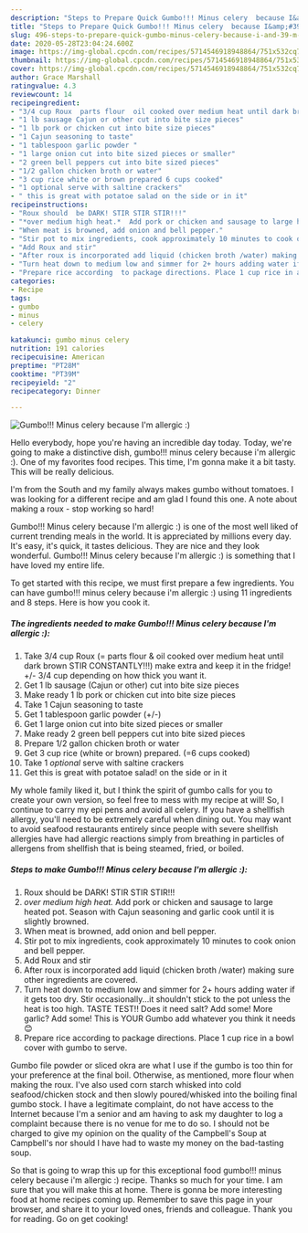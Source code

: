 ```yaml
---
description: "Steps to Prepare Quick Gumbo!!! Minus celery  because I&amp;#39;m  allergic  :)"
title: "Steps to Prepare Quick Gumbo!!! Minus celery  because I&amp;#39;m  allergic  :)"
slug: 496-steps-to-prepare-quick-gumbo-minus-celery-because-i-and-39-m-allergic
date: 2020-05-28T23:04:24.600Z
image: https://img-global.cpcdn.com/recipes/5714546918948864/751x532cq70/gumbo-minus-celery-because-im-allergic-recipe-main-photo.jpg
thumbnail: https://img-global.cpcdn.com/recipes/5714546918948864/751x532cq70/gumbo-minus-celery-because-im-allergic-recipe-main-photo.jpg
cover: https://img-global.cpcdn.com/recipes/5714546918948864/751x532cq70/gumbo-minus-celery-because-im-allergic-recipe-main-photo.jpg
author: Grace Marshall
ratingvalue: 4.3
reviewcount: 14
recipeingredient:
- "3/4 cup Roux  parts flour  oil cooked over medium heat until dark brown STIR CONSTANTLY make extra and keep it in the fridge  34 cup depending on how thick you want it"
- "1 lb sausage Cajun or other cut into bite size pieces"
- "1 lb pork or chicken cut into bite size pieces"
- "1 Cajun seasoning to taste"
- "1 tablespoon garlic powder "
- "1 large onion cut into bite sized pieces or smaller"
- "2 green bell peppers cut into bite sized pieces"
- "1/2 gallon chicken broth or water"
- "3 cup rice white or brown prepared 6 cups cooked"
- "1 optional serve with saltine crackers"
- " this is great with potatoe salad on the side or in it"
recipeinstructions:
- "Roux should  be DARK! STIR STIR STIR!!!"
- "*over medium high heat.*  Add pork or chicken and sausage to large heated pot. Season with Cajun seasoning and garlic cook until it is slightly browned."
- "When meat is browned, add onion and bell pepper."
- "Stir pot to mix ingredients, cook approximately 10 minutes to cook onion and bell pepper."
- "Add Roux and stir"
- "After roux is incorporated add liquid (chicken broth /water) making sure other  ingredients are covered."
- "Turn heat down to medium low and simmer for 2+ hours adding water if it gets too dry. Stir occasionally...it shouldn&#39;t stick to the pot unless the heat is too high. TASTE TEST!! Does it need salt? Add some!  More garlic? Add some! This is YOUR Gumbo add whatever you think it needs 😊"
- "Prepare rice according  to package directions. Place 1 cup rice in a bowl cover with gumbo to serve."
categories:
- Recipe
tags:
- gumbo
- minus
- celery

katakunci: gumbo minus celery 
nutrition: 191 calories
recipecuisine: American
preptime: "PT28M"
cooktime: "PT39M"
recipeyield: "2"
recipecategory: Dinner

---
```



![Gumbo!!! Minus celery  because I&#39;m  allergic  :)](https://img-global.cpcdn.com/recipes/5714546918948864/751x532cq70/gumbo-minus-celery-because-im-allergic-recipe-main-photo.jpg)

Hello everybody, hope you're having an incredible day today. Today, we're going to make a distinctive dish, gumbo!!! minus celery  because i&#39;m  allergic  :). One of my favorites food recipes. This time, I'm gonna make it a bit tasty. This will be really delicious.

I&#39;m from the South and my family always makes gumbo without tomatoes. I was looking for a different recipe and am glad I found this one. A note about making a roux - stop working so hard!

Gumbo!!! Minus celery  because I&#39;m  allergic  :) is one of the most well liked of current trending meals in the world. It is appreciated by millions every day. It's easy, it's quick, it tastes delicious. They are nice and they look wonderful. Gumbo!!! Minus celery  because I&#39;m  allergic  :) is something that I have loved my entire life.


To get started with this recipe, we must first prepare a few ingredients. You can have gumbo!!! minus celery  because i&#39;m  allergic  :) using 11 ingredients and 8 steps. Here is how you cook it.

<!--inarticleads1-->

##### The ingredients needed to make Gumbo!!! Minus celery  because I&#39;m  allergic  :):

1. Take 3/4 cup Roux (= parts flour &amp; oil cooked over medium heat until dark brown STIR CONSTANTLY!!!) make extra and keep it in the fridge! +/- 3/4 cup depending on how thick you want it.
1. Get 1 lb sausage (Cajun or other) cut into bite size pieces
1. Make ready 1 lb pork or chicken cut into bite size pieces
1. Take 1 Cajun seasoning to taste
1. Get 1 tablespoon garlic powder (+/-)
1. Get 1 large onion cut into bite sized pieces or smaller
1. Make ready 2 green bell peppers cut into bite sized pieces
1. Prepare 1/2 gallon chicken broth or water
1. Get 3 cup rice (white or brown) prepared. (=6 cups cooked)
1. Take 1 *optional* serve with saltine crackers
1. Get  this is great with potatoe salad! on the side or in it


My whole family liked it, but I think the spirit of gumbo calls for you to create your own version, so feel free to mess with my recipe at will! So, I continue to carry my epi pens and avoid all celery. If you have a shellfish allergy, you&#39;ll need to be extremely careful when dining out. You may want to avoid seafood restaurants entirely since people with severe shellfish allergies have had allergic reactions simply from breathing in particles of allergens from shellfish that is being steamed, fried, or boiled. 

<!--inarticleads2-->

##### Steps to make Gumbo!!! Minus celery  because I&#39;m  allergic  :):

1. Roux should  be DARK! STIR STIR STIR!!!
1. *over medium high heat.*  Add pork or chicken and sausage to large heated pot. Season with Cajun seasoning and garlic cook until it is slightly browned.
1. When meat is browned, add onion and bell pepper.
1. Stir pot to mix ingredients, cook approximately 10 minutes to cook onion and bell pepper.
1. Add Roux and stir
1. After roux is incorporated add liquid (chicken broth /water) making sure other  ingredients are covered.
1. Turn heat down to medium low and simmer for 2+ hours adding water if it gets too dry. Stir occasionally...it shouldn&#39;t stick to the pot unless the heat is too high. TASTE TEST!! Does it need salt? Add some!  More garlic? Add some! This is YOUR Gumbo add whatever you think it needs 😊
1. Prepare rice according  to package directions. Place 1 cup rice in a bowl cover with gumbo to serve.


Gumbo file powder or sliced okra are what I use if the gumbo is too thin for your preference at the final boil. Otherwise, as mentioned, more flour when making the roux. I&#39;ve also used corn starch whisked into cold seafood/chicken stock and then slowly poured/whisked into the boiling final gumbo stock. I have a legitimate complaint, do not have access to the Internet because I&#39;m a senior and am having to ask my daughter to log a complaint because there is no venue for me to do so. I should not be charged to give my opinion on the quality of the Campbell&#39;s Soup at Campbell&#39;s nor should I have had to waste my money on the bad-tasting soup. 

So that is going to wrap this up for this exceptional food gumbo!!! minus celery  because i&#39;m  allergic  :) recipe. Thanks so much for your time. I am sure that you will make this at home. There is gonna be more interesting food at home recipes coming up. Remember to save this page in your browser, and share it to your loved ones, friends and colleague. Thank you for reading. Go on get cooking!
